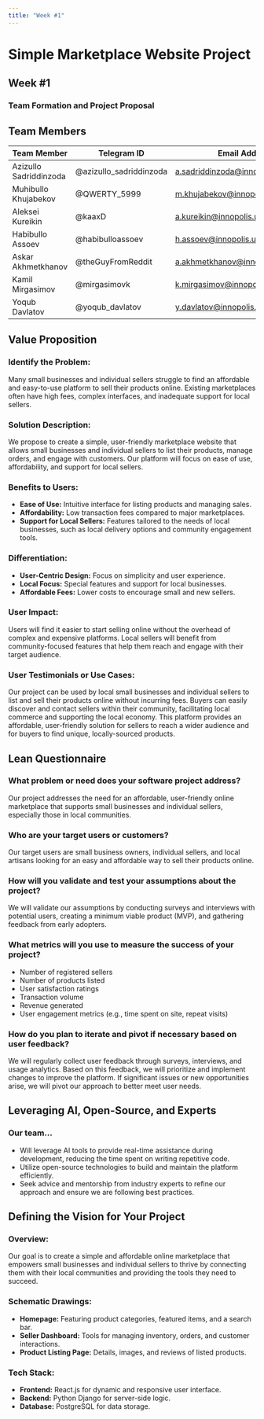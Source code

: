 ```yaml
---
title: "Week #1"
---
```


# Simple Marketplace Website Project

## Week #1

### Team Formation and Project Proposal

## Team Members
| Team Member | Telegram ID    | Email Address     |
|--------------------|----------------|--------------------|
| Azizullo Sadriddinzoda | @azizullo_sadriddinzoda | a.sadriddinzoda@innopolis.univeristy |
| Muhibullo Khujabekov | @QWERTY_5999 | m.khujabekov@innopolis.university |
| Aleksei Kureikin | @kaaxD  | a.kureikin@innopolis.university |
| Habibullo Assoev | @habibulloassoev | h.assoev@innopolis.university |
| Askar Akhmetkhanov | @theGuyFromReddit  | a.akhmetkhanov@innopolis.university |
| Kamil Mirgasimov | @mirgasimovk | k.mirgasimov@innopolis.university |
| Yoqub Davlatov | @yoqub_davlatov | y.davlatov@innopolis.university |


## Value Proposition

### Identify the Problem:

Many small businesses and individual sellers struggle to find an affordable and easy-to-use platform to sell their products online. Existing marketplaces often have high fees, complex interfaces, and inadequate support for local sellers.

### Solution Description:

We propose to create a simple, user-friendly marketplace website that allows small businesses and individual sellers to list their products, manage orders, and engage with customers. Our platform will focus on ease of use, affordability, and support for local sellers.

### Benefits to Users:

-   **Ease of Use:** Intuitive interface for listing products and managing sales.
-   **Affordability:** Low transaction fees compared to major marketplaces.
-   **Support for Local Sellers:** Features tailored to the needs of local businesses, such as local delivery options and community engagement tools.

### Differentiation:

-   **User-Centric Design:** Focus on simplicity and user experience.
-   **Local Focus:** Special features and support for local businesses.
-   **Affordable Fees:** Lower costs to encourage small and new sellers.

### User Impact:

Users will find it easier to start selling online without the overhead of complex and expensive platforms. Local sellers will benefit from community-focused features that help them reach and engage with their target audience.

### User Testimonials or Use Cases:

Our project can be used by local small businesses and individual sellers to list and sell their products online without incurring fees. Buyers can easily discover and contact sellers within their community, facilitating local commerce and supporting the local economy. This platform provides an affordable, user-friendly solution for sellers to reach a wider audience and for buyers to find unique, locally-sourced products.



## Lean Questionnaire

### What problem or need does your software project address?

Our project addresses the need for an affordable, user-friendly online marketplace that supports small businesses and individual sellers, especially those in local communities.

### Who are your target users or customers?

Our target users are small business owners, individual sellers, and local artisans looking for an easy and affordable way to sell their products online.

### How will you validate and test your assumptions about the project?

We will validate our assumptions by conducting surveys and interviews with potential users, creating a minimum viable product (MVP), and gathering feedback from early adopters.

### What metrics will you use to measure the success of your project?

-   Number of registered sellers
-   Number of products listed
-   User satisfaction ratings
-   Transaction volume
-   Revenue generated
-   User engagement metrics (e.g., time spent on site, repeat visits)

### How do you plan to iterate and pivot if necessary based on user feedback?

We will regularly collect user feedback through surveys, interviews, and usage analytics. Based on this feedback, we will prioritize and implement changes to improve the platform. If significant issues or new opportunities arise, we will pivot our approach to better meet user needs.

## Leveraging AI, Open-Source, and Experts

### Our team...

-   Will leverage AI tools to provide real-time assistance during development, reducing the time spent on writing repetitive code.
-   Utilize open-source technologies to build and maintain the platform efficiently.
-   Seek advice and mentorship from industry experts to refine our approach and ensure we are following best practices.

## Defining the Vision for Your Project

### Overview:

Our goal is to create a simple and affordable online marketplace that empowers small businesses and individual sellers to thrive by connecting them with their local communities and providing the tools they need to succeed.

### Schematic Drawings:

-   **Homepage:** Featuring product categories, featured items, and a search bar.
-   **Seller Dashboard:** Tools for managing inventory, orders, and customer interactions.
-   **Product Listing Page:** Details, images, and reviews of listed products.

### Tech Stack:

-   **Frontend:** React.js for dynamic and responsive user interface.
-   **Backend:** Python Django for server-side logic.
-   **Database:** PostgreSQL for data storage.